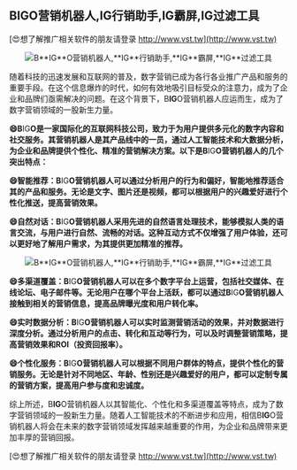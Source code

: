 ## **B**IG**O营销机器人,**IG**行销助手,**IG**霸屏,**IG**过滤工具**

[😍想了解推广相关软件的朋友请登录 http://www.vst.tw](http://www.vst.tw)

 <center><img src="https://vst.tw/MP4/tuiguang/png/3.png" alt="B**IG**O营销机器人,**IG**行销助手,**IG**霸屏,**IG**过滤工具"></center>

随着科技的迅速发展和互联网的普及，数字营销已成为各行各业推广产品和服务的重要手段。在这个信息爆炸的时代，如何有效地吸引目标受众的注意力，成为了企业和品牌们亟需解决的问题。在这个背景下，B**IG**O营销机器人应运而生，成为了数字营销领域的一股新生力量。

**😄B**IG**O是一家国际化的互联网科技公司，致力于为用户提供多元化的数字内容和社交服务。其营销机器人是其产品线中的一员，通过人工智能技术和大数据分析，为企业和品牌提供个性化、精准的营销解决方案。以下是B**IG**O营销机器人的几个突出特点：**

**😄智能推荐：B**IG**O营销机器人可以通过分析用户的行为和偏好，智能地推荐适合其的产品和服务。无论是文字、图片还是视频，都可以根据用户的兴趣爱好进行个性化推送，提高营销效果。**

**😄自然对话：B**IG**O营销机器人采用先进的自然语言处理技术，能够模拟人类的语言交流，与用户进行自然、流畅的对话。这种互动方式不仅增强了用户体验，还可以更好地了解用户需求，为其提供更加精准的推荐。**

 <center><img src="https://vst.tw/MP4/tuiguang/png/0.png" alt="B**IG**O营销机器人,**IG**行销助手,**IG**霸屏,**IG**过滤工具"></center>

**😄多渠道覆盖：B**IG**O营销机器人可以在多个数字平台上运营，包括社交媒体、在线论坛、电子邮件等。无论用户在哪个平台上活跃，都可以通过B**IG**O营销机器人接触到相关的营销信息，提高品牌曝光度和用户转化率。**

**😄实时数据分析：B**IG**O营销机器人可以实时监测营销活动的效果，并对数据进行深度分析。通过分析用户的点击、转化和互动等行为，可以及时调整营销策略，提高营销效果和ROI（投资回报率）。**

**😄个性化服务：B**IG**O营销机器人可以根据不同用户群体的特点，提供个性化的营销服务。无论是针对不同地区、年龄、性别还是兴趣爱好的用户，都可以定制专属的营销方案，提高用户参与度和忠诚度。**

综上所述，B**IG**O营销机器人以其智能化、个性化和多渠道覆盖等特点，成为了数字营销领域的一股新生力量。随着人工智能技术的不断进步和应用，相信B**IG**O营销机器人将会在未来的数字营销领域发挥越来越重要的作用，为企业和品牌带来更加丰厚的营销回报。

[😍想了解推广相关软件的朋友请登录 http://www.vst.tw](http://www.vst.tw)



